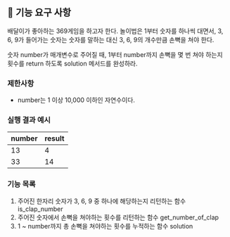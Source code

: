 ## 🚀 기능 요구 사항

배달이가 좋아하는 369게임을 하고자 한다. 놀이법은 1부터 숫자를 하나씩 대면서, 3, 6, 9가 들어가는 숫자는 숫자를 말하는 대신 3, 6, 9의 개수만큼 손뼉을 쳐야 한다.

숫자 number가 매개변수로 주어질 때, 1부터 number까지 손뼉을 몇 번 쳐야 하는지 횟수를 return 하도록 solution 메서드를 완성하라.

### 제한사항

- number는 1 이상 10,000 이하인 자연수이다.

### 실행 결과 예시

| number | result |
| --- | --- |
| 13 | 4 |
| 33 | 14 |

### 기능 목록

1. 주어진 한자리 숫자가 3, 6, 9 중 하나에 해당하는지 리턴하는 함수 is_clap_number
2. 주어진 숫자에서 손뼉을 쳐야하는 횟수를 리턴하는 함수 get_number_of_clap
3. 1 ~ number까지 총 손뼉을 쳐야하는 횟수를 누적하는 함수 solution